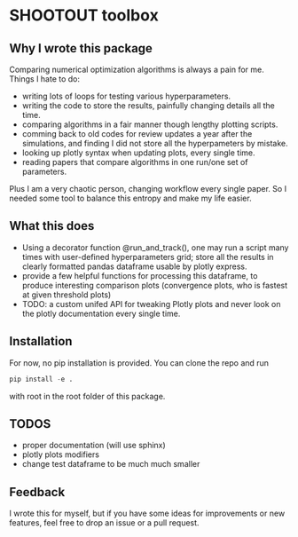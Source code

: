# SHOOTOUT toolbox

## Why I wrote this package
Comparing numerical optimization algorithms is always a pain for me. Things I hate to do: 
- writing lots of loops for testing various hyperparameters.
- writing the code to store the results, painfully changing details all the time.
- comparing algorithms in a fair manner though lengthy plotting scripts.
- comming back to old codes for review updates a year after the simulations, and finding I did not store all the hyperpameters by mistake.
- looking up plotly syntax when updating plots, every single time.
- reading papers that compare algorithms in one run/one set of parameters.

Plus I am a very chaotic person, changing workflow every single paper. So I needed some tool to balance this entropy and make my life easier.

## What this does
- Using a decorator function @run_and_track(), one may run a script many times with user-defined hyperparameters grid; store all the results in clearly formatted pandas dataframe usable by plotly express.
- provide a few helpful functions for processing this dataframe, to produce interesting comparison plots (convergence plots, who is fastest at given threshold plots)
- TODO: a custom unifed API for tweaking Plotly plots and never look on the plotly documentation every single time.

## Installation
For now, no pip installation is provided. You can clone the repo and run
```python
pip install -e .
```
with root in the root folder of this package.

## TODOS
- proper documentation (will use sphinx)
- plotly plots modifiers
- change test dataframe to be much much smaller

## Feedback
I wrote this for myself, but if you have some ideas for improvements or new features, feel free to drop an issue or a pull request.